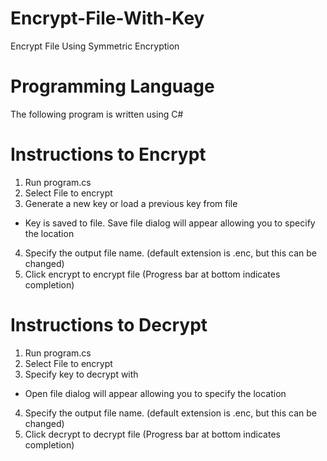# Encrypt-File-With-Key
Encrypt File Using Symmetric Encryption

# Programming Language
The following program is written using C#

# Instructions to Encrypt
1. Run program.cs
2. Select File to encrypt
3. Generate a new key or load a previous key from file
  - Key is saved to file. Save file dialog will appear allowing you to specify the location
4. Specify the output file name. (default extension is .enc, but this can be changed)
5. Click encrypt to encrypt file (Progress bar at bottom indicates completion)

# Instructions to Decrypt
1. Run program.cs
2. Select File to encrypt
3. Specify key to decrypt with
  - Open file dialog will appear allowing you to specify the location
4. Specify the output file name. (default extension is .enc, but this can be changed)
5. Click decrypt to decrypt file (Progress bar at bottom indicates completion)
